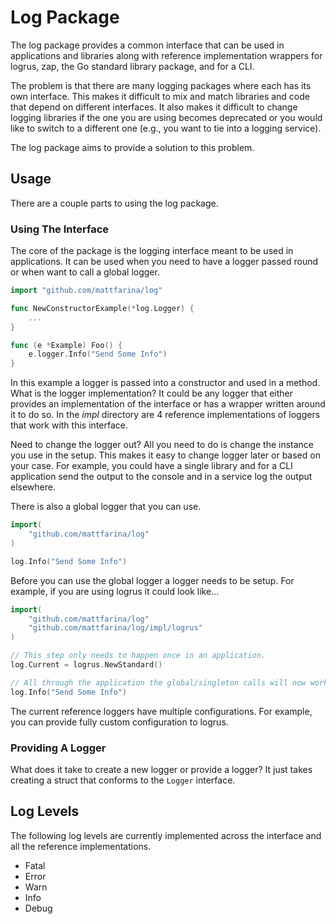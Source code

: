 # Log Package

The log package provides a common interface that can be used in applications and
libraries along with reference implementation wrappers for logrus, zap, the Go
standard library package, and for a CLI.

The problem is that there are many logging packages where each has its own
interface. This makes it difficult to mix and match libraries and code that
depend on different interfaces. It also makes it difficult to change logging
libraries if the one you are using becomes deprecated or you would like to
switch to a different one (e.g., you want to tie into a logging service).

The log package aims to provide a solution to this problem.

## Usage

There are a couple parts to using the log package.

### Using The Interface

The core of the package is the logging interface meant to be used in applications.
It can be used when you need to have a logger passed round or when want to call
a global logger.

```go
import "github.com/mattfarina/log"

func NewConstructorExample(*log.Logger) {
    ...
}

func (e *Example) Foo() {
    e.logger.Info("Send Some Info")
}

```

In this example a logger is passed into a constructor and used in a method. What
is the logger implementation? It could be any logger that either provides an
implementation of the interface or has a wrapper written around it to do so. In
the _impl_ directory are 4 reference implementations of loggers that work with
this interface.

Need to change the logger out? All you need to do is change the instance you use
in the setup. This makes it easy to change logger later or based on your case.
For example, you could have a single library and for a CLI application send the
output to the console and in a service log the output elsewhere.

There is also a global logger that you can use.

```go
import(
    "github.com/mattfarina/log"
)

log.Info("Send Some Info")
```

Before you can use the global logger a logger needs to be setup. For example,
if you are using logrus it could look like...

```go
import(
    "github.com/mattfarina/log"
    "github.com/mattfarina/log/impl/logrus"
)

// This step only needs to happen once in an application.
log.Current = logrus.NewStandard()

// All through the application the global/singleton calls will now work.
log.Info("Send Some Info")
```

The current reference loggers have multiple configurations. For example, you can
provide fully custom configuration to logrus.

### Providing A Logger

What does it take to create a new logger or provide a logger? It just takes
creating a struct that conforms to the `Logger` interface.

## Log Levels

The following log levels are currently implemented across the interface and all
the reference implementations.

- Fatal
- Error
- Warn
- Info
- Debug
